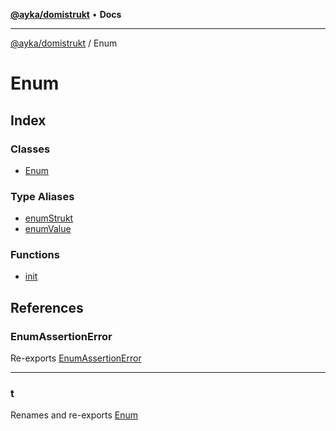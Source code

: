 [**@ayka/domistrukt**](../../README.md) • **Docs**

***

[@ayka/domistrukt](../../globals.md) / Enum

# Enum

## Index

### Classes

- [Enum](classes/Enum.md)

### Type Aliases

- [enumStrukt](type-aliases/enumStrukt.md)
- [enumValue](type-aliases/enumValue.md)

### Functions

- [init](functions/init.md)

## References

### EnumAssertionError

Re-exports [EnumAssertionError](../Errors/classes/EnumAssertionError.md)

***

### t

Renames and re-exports [Enum](classes/Enum.md)
